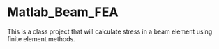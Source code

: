 # Matlab_Beam_FEA
This is a class project that will calculate stress in a beam element using finite element methods.
